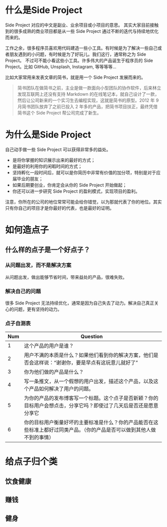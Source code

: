 # 什么是Side Project

Side Project 对应的中文是副业、业余项目或小项目的意思。
其实大家目前接触到的很多成熟的商业项目都是从一些 Side Project 通过不断的迭代与持续地优化而来的。

工作之余，很多程序员喜欢用代码建造一些小工具。有时候是为了解决一些自己或者朋友遇到的小问题，有时候是为了好玩儿。我们这行，通常称之为 Side Project。 不过可不能小看这些小工具。许多伟大的产品诞生于程序员的 Side Project。比如 GitHub, Unsplash, Instagram, 等等等等...

比如大家常用来发表文章的简书，就是用一个 Side Project 发展而来的。

> 简书团队在做简书之前，主业是做一款面向小型团队的协作软件，后来林立发现互联网上还没有支持 Markdown 的在线笔记本，就自己设计了一款，然后让公司新来的一个实习生去编程实现，这就是简书的原型。2012 年 9 月简书团队放弃了之前已投入 2 年多的产品，把简书项目扶正，最终凭借简书这个 Side Project 帮公司完成了新生。

# 为什么是Side Project

自己动手做一些 Side Project 可以获得非常多的益处。

*   是将你掌握的知识展示出来的最好的方式；
*   是最好的利用你的闲暇时间的方式；
*   坚持孵化一段时间后，就可以是你简历中非常有价值的加分项，特别是对于应届毕业的朋友；
*   如果后期要创业，你肯定会从你的 Side Project 开始做起；
*   你还可以进一步研究 Side Project 的盈利模式，实现项目的盈利。

注意，你所在的公司的地位常常可能会给你错觉，以为那就代表了你的地位。其实只有你自己的项目才是你最好的代表，也是最好的证明。

# 如何造点子

## 什么样的点子是一个好点子？
### 从问题出发，而不是解决方案
从问题出发，做出能够节省时间，带来益处的产品，很难失败。
### 解决自己的问题
很多 Side Project 无法持续优化，通常是因为自己失去了动力。解决自己真正关心的问题，更有坚持的动力。

### 点子自测表

| Num  | Question                                                     |
| ---- | ------------------------------------------------------------ |
| 1    | 这个产品的用户是谁？                                         |
| 2    | 用户不满的本质是什么？如果他们看到你的解决方案，他们是否会这样说：“谢谢你，要是早点有这玩意儿就好了” |
| 3    | 你为他们做的产品是什么？                                     |
| 4    | 写一条推文，从一个假想的用户出发，描述这个产品，以及这个产品如何解决了用户的问题。 |
| 5    | 为你的产品的发布博客写一个标题。这个点子是否新颖？你的目标用户会想点击，分享它吗？即使过了几天后是否还是愿意分享它 |
| 6    | 你的目标用户衡量好坏的主要标准是什么？你的产品能否在这些标准上都好过同类产品。（你的产品是否可以做到其他人做不到的事情） |


# 给点子归个类
## 饮食健康

## 赚钱

## 健身
